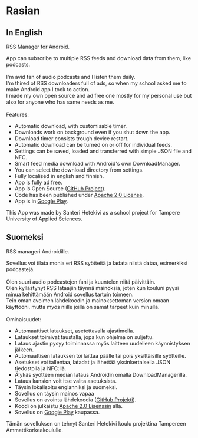 # Rasian

## In English
RSS Manager for Android.<br>

App can subscribe to multiple RSS feeds and download data from them, like podcasts.<br>
<br>
I'm avid fan of audio podcasts and I listen them daily.<br>
I'm thired of RSS downloaders full of ads, so when my school asked me to make Android app I took to action.<br>
I made my own open source and ad free one mostly for my personal use but also for anyone who has same needs as me.<br>
<br>
Features:
* Automatic download, with customisable timer.
* Downloads work on background even if you shut down the app.
* Download timer consists trough device restart.
* Automatic download can be turned on or off for individual feeds.
* Settings can be saved, loaded and transferred with simple JSON file and NFC.
* Smart feed media download with Android's own DownloadManager.
* You can select the download directory from settings.
* Fully localised in english and finnish.
* App is fully ad free.
* App is Open Source ([GitHub Project](https://github.com/SanteriHetekivi/Rasian)).
* Code has been published under [Apache 2.0 License](https://raw.githubusercontent.com/SanteriHetekivi/Rasian/master/LICENSE).
* App is in [Google Play](https://play.google.com/store/apps/details?id=com.hetekivi.rasian).

This App was made by Santeri Hetekivi as a school project for Tampere University of Applied Sciences.<br>

## Suomeksi

RSS manageri Androidille.<br>

Sovellus voi tilata monia eri RSS syötteitä ja ladata niistä dataa, esimerkiksi podcastejä.<br>
<br>
Olen suuri audio podcastejen fani ja kuuntelen niitä päivittäin.<br>
Olen kyllästynyt RSS lataajiin täynnä mainoksia, joten kun kouluni pyysi minua kehittämään Android sovellus tartuin toimeen.<br>
Tein oman avoimen lähdekoodin ja mainoksettoman version omaan käyttööni, mutta myös niille joilla on samat tarpeet kuin minulla.<br>
<br>
Ominaisuudet:
* Automaattiset lataukset, asetettavalla ajastimella.
* Lataukset toimivat taustalla, jopa kun ohjelma on suljettu.
* Lataus ajastin pysyy toiminnassa myös laitteen uudelleen käynnistyksen jälkeen.
* Automaattisen latauksen toi laittaa päälle tai pois yksittäisille syötteille.
* Asetukset voi tallentaa, latadat ja lähettää yksinkertaisella JSON tiedostolla ja NFC:llä.
* Älykäs syötteen median lataus Androidin omalla DownloadManagerilla.
* Lataus kansion voit itse valita asetuksista.
* Täysin lokalisoitu englanniksi ja suomeksi.
* Sovellus on täysin mainos vapaa
* Sovellus on avointa lähdekoodia ([GitHub Projekti](https://github.com/SanteriHetekivi/Rasian)).
* Koodi on julkaistu [Apache 2.0 Lisenssin](https://raw.githubusercontent.com/SanteriHetekivi/Rasian/master/LICENSE) alla.
* Sovellus on [Google Play](https://play.google.com/store/apps/details?id=com.hetekivi.rasian) kaupassa.

Tämän sovelluksen on tehnyt Santeri Hetekivi koulu projektina Tampereen Ammattikorkeakoululle.<br>
